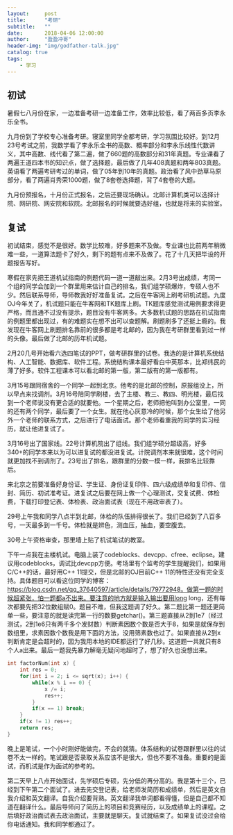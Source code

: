 ```yaml
---
layout:     post
title:      "考研"
subtitle:   ""
date:       2018-04-06 12:00:00
author:     "盈盈冲哥"
header-img: "img/godfather-talk.jpg"
catalog: true
tags:
    - 学习
---
```


## 初试

暑假七八月份在家，一边准备考研一边准备工作，效率比较低，看了两百多页李永乐全书。

九月份到了学校专心准备考研。寝室里同学全都考研，学习氛围比较好。到12月23号考试之前，我数学看了李永乐全书的高数、概率部分和李永乐线性代数讲义，其中高数、线代看了第二遍，做了660题的高数部分和31年真题。专业课看了两遍王道四本书的知识点，做了选择题，最后做了几年408真题和两年803真题。英语看了两遍考研考过的单词，做了05年到10年的真题。政治看了风中劲草马原部分，看了两遍肖秀荣1000题，做了8套卷选择题，背了4套卷的大题。

九月份预报名，十月份正式报名，之后还要现场确认。北邮计算机类可以选择计院、网研院、网安院和软院。北邮报名的时候就要选好组，也就是将来的实验室。

## 复试

初试结束，感觉不是很好。数学比较难，好多题来不及做。专业课也比前两年稍微难一些，一道算法题卡了好久，剩下的题有点来不及做了。花了十几天把毕设的开题报告写好。

寒假在家先把王道机试指南的例题代码一道一道敲出来。2月3号出成绩，考同一个组的同学会加到一个群里用来估计自己的排名，我们组学硕爆炸，专硕人也不少。然后联系导师，导师教我好好准备复试。之后在牛客网上刷考研机试题。九度OJ今年关了，机试题只能在牛客网和TK题库上刷。TK题库感觉测试用例要求得更严格，而且通不过没有提示，题目没有牛客网多。大多数机试题的思路在机试指南的例题里都出现过，有的难题实在想不出可以查题解。刷题刷多了还挺上瘾的。我发现在牛客网上刷题排名靠前的很多都是考北邮的，因为我在考研群里看到过一样的头像。最后做了北邮的历年机试题。

2月20几号开始看六选四笔试的PPT，做考研群里的试卷。我选的是计算机系统结构、人工智能、数据库、软件工程。系统结构课本最好看白中英那本，比郑纬民的薄了好多。软件工程课本可以看北邮的第一版，第二版有的第一版都有。

3月15号跟同宿舍的一个同学一起到北京。他考的是北邮的控制，原报组没上，所以早点来找调剂。3月16号陪同学刷楼，去了主楼、教三、教四、明光楼，最后找到一个老师说没有更合适的就要他。一个星期之后，老师把他叫到办公室里，一同的还有两个同学，最后要了一个女生。就在他心灰意冷的时候，那个女生给了他另外一个老师的联系方式，之后进行了电话面试。那个老师看重我的同学的实习经历，就让他进复试了。

3月16号出了国家线。22号计算机院出了组线。我们组学硕分超级高，好多340+的同学本来以为可以进复试的都没进复试。计院调剂本来就很难，这个时间就更加找不到调剂了。23号出了排名，跟群里的分数一模一样，我排名比较靠后。

来北京之前要准备好身份证、学生证、身份证复印件、四六级成绩单和复印件、信封、简历、初试准考证。进复试之后要在网上做一个心理测试，交复试费、体检费，下载打印登记表、体检表、政治面试表（现在不用政审表了）。

29号上午我和同学八点半到北邮，体检的队伍排得很长了。我们已经到了八百多号，一天最多到一千号。体检就是辨色，测血压，抽血，要空腹去。

30号上午资格审查，那里墙上贴了机试笔试的教室。

下午一点我在主楼机试。电脑上装了codeblocks、devcpp、cfree、eclipse。建议用codeblocks，调试比devcpp方便。考场里有个监考的学生提醒我们，如果用C/C++的话，最好用C++ 11提交，但是北邮的OJ目前C++ 11的特性还没有完全支持。具体题目可以看这位同学的博客：https://blog.csdn.net/qq_37640597/article/details/79772948。做第一题的时候超紧张，怕一题都a不出来。要注意的地方就是输入输出要用long long，还有每次都要先把32位数组赋0。题目不难，但我这题调了好久。第二题比第一题还更简单一些，要注意的就是读完第一行的数要getchar()。第三题直接从2到1e7（经过测试，2到1e6只有两千多个发财数）判断素因数个数是否大于8，如果是就保存到数组里，求素因数个数我是用下面的方法，没用筛素数也过了。如果直接从2到x判断肯定是会超时的，因为我用本地的IDE都运行了好几秒。这道题一共就只有8个人a出来。最后一题我先暴力解毫无疑问地超时了，想了好久也没想出来。

```c++
int factorNum(int x) {
    int res = 0;
    for(int i = 2; i <= sqrt(x); i++) {
        while(x % i == 0) {
            x /= i;
            res++;
        }
        if(x == 1) break;
    }
    if(x != 1) res++;
    return res;
}
```

晚上是笔试，一个小时刚好能做完，不会的就猜。体系结构的试卷跟群里以往的试卷不太一样的。笔试跟是否录取关系应该不是很大，但也不要不准备。重要的是面试，而机试是作为面试的参考的。

第二天早上八点开始面试，先学硕后专硕，先分低的再分高的。我是第十三个，已经到下午第二个面试了。进去先交登记表，给老师发简历和成绩单，然后是英文自我介绍和英文翻译。自我介绍要背熟。英文翻译我单词都看得懂，但是自己都不知道在翻译什么。最后导师问了简历上的项目和竞赛经历，以及成绩单上的课程。之后填好政治面试表去政治面试，主要就是聊天。复试就结束了。如果复试没过会给你电话通知。我和同学都通过了。
